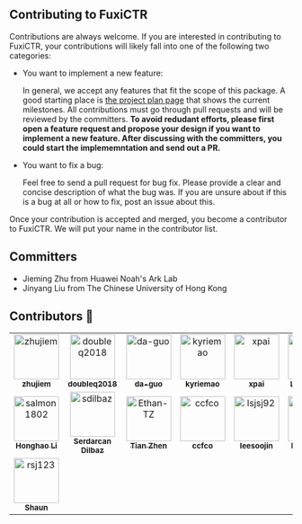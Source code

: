 ## Contributing to FuxiCTR

Contributions are always welcome. If you are interested in contributing to FuxiCTR, your contributions will likely fall into one of the following two categories:

+ You want to implement a new feature:
  
  In general, we accept any features that fit the scope of this package. A good starting place is [the project plan page](https://github.com/xue-pai/FuxiCTR/projects) that shows the current milestones. All contributions must go through pull requests and will be reviewed by the committers. **To avoid redudant efforts, please first open a feature request and propose your design if you want to implement a new feature. After discussing with the committers, you could start the implememntation and send out a PR.**

+ You want to fix a bug:
  
  Feel free to send a pull request for bug fix. Please provide a clear and concise description of what the bug was. If you are unsure about if this is a bug at all or how to fix, post an issue about this.

Once your contribution is accepted and merged, you become a contributor to FuxiCTR. We will put your name in the contributor list.

## Committers

+ Jieming Zhu from Huawei Noah's Ark Lab
+ Jinyang Liu from The Chinese University of Hong Kong

## Contributors 🤗

<!-- readme: zhujiem,doubleQ2018,Da-Guo,kyriemao,contributors -start -->
<table>
	<tbody>
		<tr>
            <td align="center">
                <a href="https://github.com/zhujiem">
                    <img src="https://avatars.githubusercontent.com/u/7032227?v=4" width="80;" alt="zhujiem"/>
                    <br />
                    <sub><b>zhujiem</b></sub>
                </a>
            </td>
            <td align="center">
                <a href="https://github.com/doubleq2018">
                    <img src="https://avatars.githubusercontent.com/u/19202101?v=4" width="80;" alt="doubleq2018"/>
                    <br />
                    <sub><b>doubleq2018</b></sub>
                </a>
            </td>
            <td align="center">
                <a href="https://github.com/da-guo">
                    <img src="https://avatars.githubusercontent.com/u/58663690?v=4" width="80;" alt="da-guo"/>
                    <br />
                    <sub><b>da-guo</b></sub>
                </a>
            </td>
            <td align="center">
                <a href="https://github.com/kyriemao">
                    <img src="https://avatars.githubusercontent.com/u/57164831?v=4" width="80;" alt="kyriemao"/>
                    <br />
                    <sub><b>kyriemao</b></sub>
                </a>
            </td>
            <td align="center">
                <a href="https://github.com/xpai">
                    <img src="https://avatars.githubusercontent.com/u/73411968?v=4" width="80;" alt="xpai"/>
                    <br />
                    <sub><b>xpai</b></sub>
                </a>
            </td>
            <td align="center">
                <a href="https://github.com/LiangcaiSu">
                    <img src="https://avatars.githubusercontent.com/u/34390574?v=4" width="80;" alt="LiangcaiSu"/>
                    <br />
                    <sub><b>LiangcaiSu</b></sub>
                </a>
            </td>
		</tr>
		<tr>
            <td align="center">
                <a href="https://github.com/salmon1802">
                    <img src="https://avatars.githubusercontent.com/u/73091798?v=4" width="80;" alt="salmon1802"/>
                    <br />
                    <sub><b>Honghao Li</b></sub>
                </a>
            </td>
            <td align="center">
                <a href="https://github.com/sdilbaz">
                    <img src="https://avatars.githubusercontent.com/u/24456288?v=4" width="80;" alt="sdilbaz"/>
                    <br />
                    <sub><b>Serdarcan Dilbaz</b></sub>
                </a>
            </td>
            <td align="center">
                <a href="https://github.com/Ethan-TZ">
                    <img src="https://avatars.githubusercontent.com/u/69251138?v=4" width="80;" alt="Ethan-TZ"/>
                    <br />
                    <sub><b>Tian Zhen</b></sub>
                </a>
            </td>
            <td align="center">
                <a href="https://github.com/ccfco">
                    <img src="https://avatars.githubusercontent.com/u/54824048?v=4" width="80;" alt="ccfco"/>
                    <br />
                    <sub><b>ccfco</b></sub>
                </a>
            </td>
            <td align="center">
                <a href="https://github.com/lsjsj92">
                    <img src="https://avatars.githubusercontent.com/u/24634054?v=4" width="80;" alt="lsjsj92"/>
                    <br />
                    <sub><b>leesoojin</b></sub>
                </a>
            </td>
            <td align="center">
                <a href="https://github.com/lu-minous">
                    <img src="https://avatars.githubusercontent.com/u/48793299?v=4" width="80;" alt="lu-minous"/>
                    <br />
                    <sub><b>lu-minous</b></sub>
                </a>
            </td>
		</tr>
		<tr>
            <td align="center">
                <a href="https://github.com/rsj123">
                    <img src="https://avatars.githubusercontent.com/u/16500070?v=4" width="80;" alt="rsj123"/>
                    <br />
                    <sub><b>Shaun</b></sub>
                </a>
            </td>
		</tr>
	<tbody>
</table>
<!-- readme: zhujiem,doubleQ2018,Da-Guo,kyriemao,contributors -end -->
